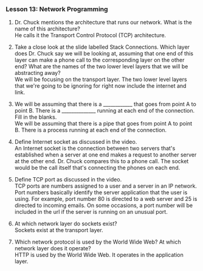 ### Lesson 13: Network Programming

1. Dr. Chuck mentions the architecture that runs our network. What is the name of this architecture?\
He calls it the Transport Control Protocol (TCP) architecture.

2. Take a close look at the slide labelled Stack Connections. Which layer does Dr. Chuck say we will be looking at, assuming that one end of this layer can make a phone call to the corresponding layer on the other end? What are the names of the two lower level layers that we will be abstracting away?\
We will be focusing on the transport layer. The two lower level layers that we're going to be ignoring for right now include the internet and link.

3. We will be assuming that there is a ____________ that goes from point A to point B. There is a ______________ running at each end of the connection. Fill in the blanks.\
We will be assuming that there is a pipe that goes from point A to point B. There is a process running at each end of the connection.

4. Define Internet socket as discussed in the video.\
An Internet socket is the connection between two servers that's established when a server at one end makes a request to another server at the other end. Dr. Chuck compares this to a phone call. The socket would be the call itself that's connecting the phones on each end.

5. Define TCP port as discussed in the video.\
TCP ports are numbers assigned to a user and a server in an IP network. Port numbers basically identify the server application that the user is using. For example, port number 80 is directed to a web server and 25 is directed to incoming emails. On some occasions, a port number will be included in the url if the server is running on an unusual port.

6. At which network layer do sockets exist?\
Sockets exist at the transport layer.

7. Which network protocol is used by the World Wide Web? At which network layer does it operate?\
HTTP is used by the World Wide Web. It operates in the application layer.
